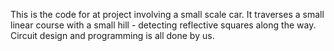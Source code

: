 This is the code for at project involving a small scale car.
It traverses a small linear course with a small hill - detecting reflective squares along the way.
Circuit design and programming is all done by us.